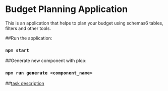 # Budget Planning Application

This is an application that helps to plan your budget using schemas6 tables, filters and other tools.

##Run the application:

### `npm start`

##Generate new component with plop:

### `npm run generate <component_name>`

##[task description](https://docs.google.com/document/d/1egfkFCZMrs_336PYcdgTelA5DCuYqebN6ga4APGbg-g/edit#heading=h.tjkbcbhsj49x)
